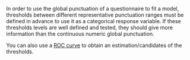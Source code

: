 In order to use the global punctuation of a questionnaire to fit a model, thresholds between different representative punctuation ranges must be defined in advance to use it as a categorical response variable. If these thresholds levels are well defined and tested, they should give more information than the continuous numeric global punctuation.

You can also use a [ROC curve](roc-curve.md) to obtain an estimation/candidates of the thresholds.
